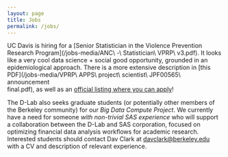 ```yaml
---
layout: page
title: Jobs
permalink: /jobs/
---
```


UC Davis is hiring for a [Senior Statistician in the Violence Prevention
Research Program](/jobs-media/ANC\ -\ Statistician\ VPRP\ v3.pdf). It looks like
a very cool data science + social good opportunity, grounded in an
epidemiological approach. There is a more extensive description in [this
PDF](/jobs-media/VPRP\ APPS\ project\ scientist\ JPF00565\ announcement\
final.pdf), as well as an [official listing where you can
apply](https://recruit.ucdavis.edu/apply/JPF00565)!

The D-Lab also seeks graduate students (or potentially other members of the
Berkeley community) for our *Big Data Compute Project*. We currently have a
need for someone *with non-trivial SAS experience* who will support a
collaboration between the D-Lab and SAS corporation, focused on optimizing
financial data analysis workflows for academic research. Interested students
should contact Dav Clark at davclark@berkeley.edu with a CV and description of
relevant experience.
